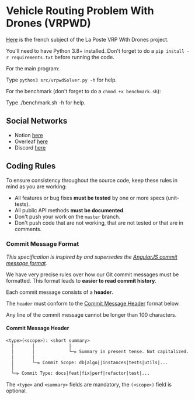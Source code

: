 # Vehicle Routing Problem With Drones (VRPWD)

[Here](./projet.pdf) is the french subject of the La Poste VRP With Drones project.

You'll need to have Python 3.8+ installed.
Don't forget to do a `pip install -r requirements.txt` before running the code.

For the main program:

Type `python3 src/vrpwdSolver.py -h` for help.

For the benchmark (don't forget to do a `chmod +x benchmark.sh`):

Type ./benchmark.sh -h for help.

## Social Networks

* Notion [here](https://www.notion.so/astral-agency/7a1486aff5da4701940d0b423bcd0d48?v=c1946cbaf6884adaa18bbe71a7ccfa28)
* Overleaf [here](https://l.messenger.com/l.php?u=https%3A%2F%2Fwww.overleaf.com%2F7247433974xnjmmvhzkqjr&h=AT39ufLhpJ7YwqAEoy17tP6CHyWdVP04OskifxIjZ9HtbnHy20vQbn_LDfzb77Vj1WULdPhleb8o7u-tvfjc2s3SOwLTrcYbQ2WKL_SfrGcR3vRCU8gy3VYFH7WlVGtJiAlA9KMzug8)
* Discord [here](https://discord.gg/NDpJqBMm)

## Coding Rules

To ensure consistency throughout the source code, keep these rules in mind as you are working:

* All features or bug fixes **must be tested** by one or more specs (unit-tests).
* All public API methods **must be documented**.
* Don't push your work on the `master` branch.
* Don't push code that are not working, that are not tested or that are in comments.

### Commit Message Format

*This specification is inspired by and supersedes the [AngularJS commit message format](https://docs.google.com/document/d/1QrDFcIiPjSLDn3EL15IJygNPiHORgU1_OOAqWjiDU5Y/edit#).*

We have very precise rules over how our Git commit messages must be formatted.
This format leads to **easier to read commit history**.

Each commit message consists of a **header**.

The `header` must conform to the [Commit Message Header](#commit-header) format below.

Any line of the commit message cannot be longer than 100 characters.

#### <a name="commit-header"></a> Commit Message Header

```txt
<type>(<scope>): <short summary>
  │       │             │
  │       │             └─⫸ Summary in present tense. Not capitalized. No period at the end.
  │       │
  │       └─⫸ Commit Scope: db|algo||instances|tests|utils|...
  │
  └─⫸ Commit Type: docs|feat|fix|perf|refactor|test|...
```

The `<type>` and `<summary>` fields are mandatory, the `(<scope>)` field is optional.
